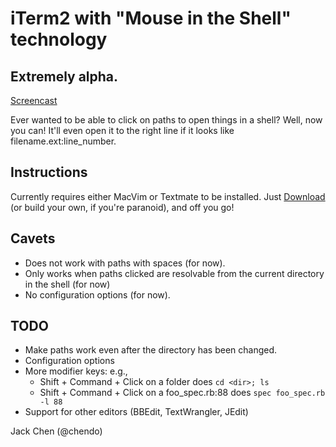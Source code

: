 # iTerm2 with "Mouse in the Shell" technology
## Extremely alpha.

[Screencast](http://vimeo.com/21690922)

Ever wanted to be able to click on paths to open things in a shell?
Well, now you can! It'll even open it to the right line if
it looks like filename.ext:line_number.

## Instructions
Currently requires either MacVim or Textmate to be installed.
Just [Download](https://github.com/chendo/iTerm2/archives/master) (or build your own, if you're paranoid), and off you go!

## Cavets
* Does not work with paths with spaces (for now).
* Only works when paths clicked are resolvable from the current directory in the shell (for now)
* No configuration options (for now).

## TODO
* Make paths work even after the directory has been changed.
* Configuration options
* More modifier keys: e.g.,
  * Shift + Command + Click on a folder does `cd <dir>; ls`
  * Shift + Command + Click on a foo_spec.rb:88 does `spec foo_spec.rb -l 88`
* Support for other editors (BBEdit, TextWrangler, JEdit)

Jack Chen (@chendo)
